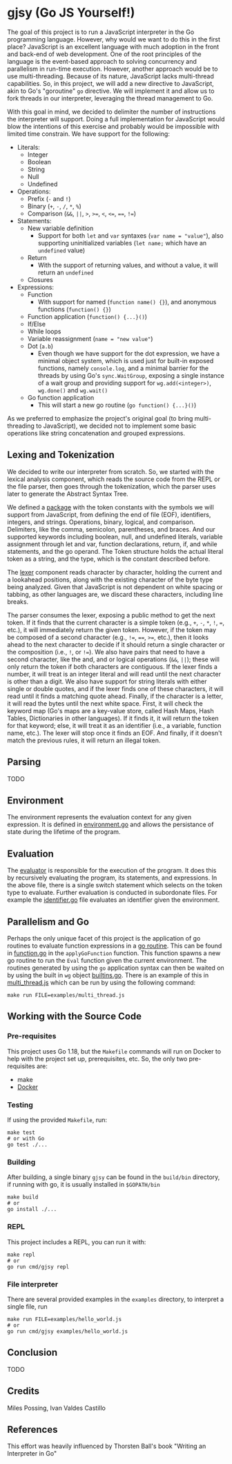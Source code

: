# gjsy (Go JS Yourself!)

The goal of this project is to run a JavaScript interpreter in the Go
programming language. However, why would we want to do this in the first place?
JavaScript is an excellent language with much adoption in the front and back-end
of web development. One of the root principles of the language is the
event-based approach to solving concurrency and parallelism in run-time
execution. However, another approach would be to use multi-threading. Because of
its nature, JavaScript lacks multi-thread capabilities. So, in this project, we
will add a new directive to JavaScript, akin to Go's "goroutine" `go` directive.
We will implement it and allow us to fork threads in our interpreter, leveraging
the thread management to Go.

With this goal in mind, we decided to delimiter the number of instructions the
interpreter will support. Doing a full implementation for JavaScript would blow
the intentions of this exercise and probably would be impossible with limited
time constrain. We have support for the following:

* Literals:
  * Integer
  * Boolean
  * String
  * Null
  * Undefined
* Operations:
  * Prefix (`-` and `!`)
  * Binary (`+`, `-`, `/`, `*`, `%`)
  * Comparison (`&&`, `||`, `>`, `>=`, `<`, `<=`, `==`, `!=`)
* Statements:
  * New variable definition
    * Support for both `let` and `var` syntaxes (`var name = "value"`), also
      supporting uninitialized variables (`let name;` which have an `undefined`
      value)
  * Return
    * With the support of returning values, and without a value, it will return
      an `undefined`
  * Closures
* Expressions:
  * Function
    * With support for named (`function name() {}`), and anonymous functions
      (`function() {}`)
  * Function application (`function() {...}()`)
  * If/Else
  * While loops
  * Variable reassignment (`name = "new value"`)
  * Dot (`a.b`)
    * Even though we have support for the dot expression, we have a minimal
      object system, which is used just for built-in exposed functions, namely
      `console.log`, and a minimal barrier for the threads by using Go's
      `sync.WaitGroup`, exposing a single instance of a wait group and providing
      support for `wg.add(<integer>)`, `wg.done()` and `wg.wait()`
  * Go function application
    * This will start a new go routine (`go function() {...}()`)

As we preferred to emphasize the project's original goal (to bring
multi-threading to JavaScript), we decided not to implement some basic
operations like string concatenation and grouped expressions.

## Lexing and Tokenization

We decided to write our interpreter from scratch. So, we started with the
lexical analysis component, which reads the source code from the REPL or the
file parser, then goes through the tokenization, which the parser uses later to
generate the Abstract Syntax Tree.

We defined a [package](./pkg/token/token.go) with the token constants with the
symbols we will support from JavaScript, from defining the end of file (EOF),
identifiers, integers, and strings. Operations, binary, logical, and comparison.
Delimiters, like the comma, semicolon, parentheses, and braces. And our
supported keywords including boolean, null, and undefined literals, variable
assignment through let and var, function declarations, return, if, and while
statements, and the go operand. The Token structure holds the actual literal
token as a string, and the type, which is the constant described before.

The [lexer](./pkg/lexer/lexer.go) component reads character by character,
holding the current and a lookahead positions, along with the existing character
of the byte type being analyzed. Given that JavaScript is not dependent on white
spacing or tabbing, as other languages are, we discard these characters,
including line breaks.

The parser consumes the lexer, exposing a public method to get the next token.
If it finds that the current character is a simple token (e.g., `+`, `-`, `*`,
`!`, `=`, etc.), it will immediately return the given token. However, if the
token may be composed of a second character (e.g., `!=`, `==`, `>=`, etc.), then
it looks ahead to the next character to decide if it should return a single
character or the composition (i.e., `!`, or `!=`). We also have pairs that need
to have a second character, like the and, and or logical operations (`&&`,
`||`); these will only return the token if both characters are contiguous. If
the lexer finds a number, it will treat is an integer literal and will read
until the next character is other than a digit. We also have support for string
literals with either single or double quotes, and if the lexer finds one of
these characters, it will read until it finds a matching quote ahead. Finally,
if the character is a letter, it will read the bytes until the next white space.
First, it will check the keyword map (Go's maps are a key-value store, called
Hash Maps, Hash Tables, Dictionaries in other languages). If it finds it, it
will return the token for that keyword; else, it will treat it as an identifier
(i.e., a variable, function name, etc.). The lexer will stop once it finds an
EOF. And finally, if it doesn't match the previous rules, it will return an
illegal token.

## Parsing

TODO

## Environment

The environment represents the evaluation context for any given expression.
It is defined in [environment.go](./pkg/object/environment.go) and allows
the persistance of state during the lifetime of the program.

## Evaluation

The [evaluator](./pkg/evaluator/evaluator.go) is responsible for the execution
of the program. It does this by recursively evaluating the program, its
statements, and expressions. In the above file, there is a single switch
statement which selects on the token type to evaluate. Further evaluation
is conducted in subordonate files. For example the
[identifier.go](./pkg/evaluator/identifier.go) file evaluates an identifier
given the environment.

## Parallelism and Go

Perhaps the only unique facet of this project is the application of
go routines to evaluate function expressions in a
[go routine](https://golangbot.com/goroutines/). This can be found
in [function.go](./pkg/evaluator/function.go) in the
`applyGoFunction` function. This function spawns a new go routine
to run the `Eval` function given the current environment. The
routines generated by using the `go` application syntax can then
be waited on by using the built in `wg` object
[builtins.go](./pkg/evaluator/builtins.go). There is an example
of this in [multi_thread.js](./examples/multi_thread.js) which
can be run by using the following command:

```shell
make run FILE=examples/multi_thread.js
```
## Working with the Source Code

### Pre-requisites

This project uses Go 1.18, but the `Makefile` commands will run on Docker to
help with the project set up, prerequisites, etc. So, the only two
pre-requisites are:

* make
* [Docker](https://docs.docker.com/get-docker/)

### Testing

If using the provided `Makefile`, run:

```
make test
# or with Go
go test ./...
```

### Building

After building, a single binary `gjsy` can be found in the `build/bin`
directory, if running with go, it is usually installed in `$GOPATH/bin`

```
make build
# or
go install ./...
```

### REPL

This project includes a REPL, you can run it with:

```
make repl
# or
go run cmd/gjsy repl
```

### File interpreter

There are several provided examples in the `examples` directory, to interpret
a single file, run

```
make run FILE=examples/hello_world.js
# or
go run cmd/gjsy examples/hello_world.js
```

## Conclusion

TODO

## Credits

Miles Possing, Ivan Valdes Castillo

## References

This effort was heavily influenced by Thorsten Ball's book "Writing an
Interpreter in Go"
